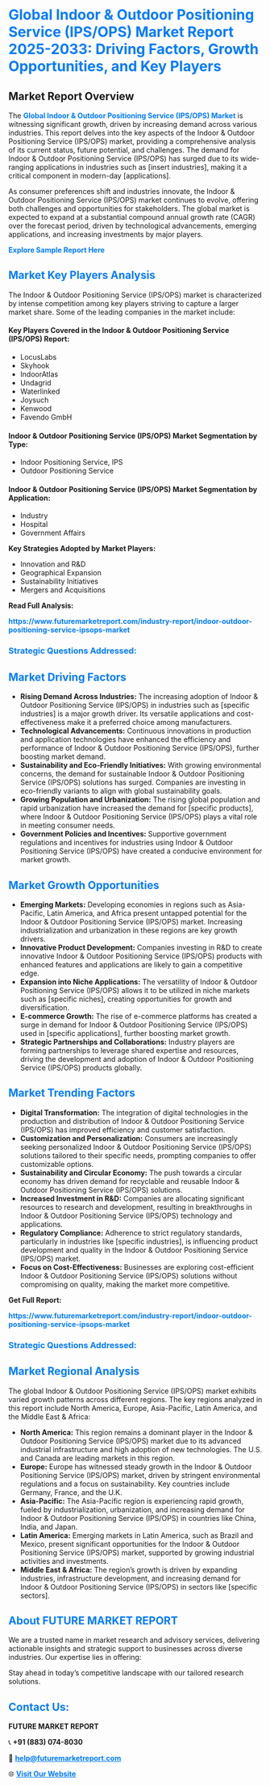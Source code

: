 <h1 style="color: #007BFF;">Global Indoor & Outdoor Positioning Service (IPS/OPS) Market Report 2025-2033: Driving Factors, Growth Opportunities, and Key Players</h1>

<section id="overview">
<h2>Market Report Overview</h2>
<p>The <a href="https://www.futuremarketreport.com/industry-report/indoor-outdoor-positioning-service-ipsops-market" style="color: #007BFF; text-decoration: none;"><strong>Global Indoor & Outdoor Positioning Service (IPS/OPS) Market</strong></a> is witnessing significant growth, driven by increasing demand across various industries. This report delves into the key aspects of the Indoor & Outdoor Positioning Service (IPS/OPS) market, providing a comprehensive analysis of its current status, future potential, and challenges. The demand for Indoor & Outdoor Positioning Service (IPS/OPS) has surged due to its wide-ranging applications in industries such as [insert industries], making it a critical component in modern-day [applications].</p>
<p>As consumer preferences shift and industries innovate, the Indoor & Outdoor Positioning Service (IPS/OPS) market continues to evolve, offering both challenges and opportunities for stakeholders. The global market is expected to expand at a substantial compound annual growth rate (CAGR) over the forecast period, driven by technological advancements, emerging applications, and increasing investments by major players.</p>
</section>

<section id="overview">
<p><a href="https://www.futuremarketreport.com/request-sample/reportId=53370" style="color: #007BFF; text-decoration: none;"><strong>Explore Sample Report Here</strong></a></p>
</section>

<section id="key-players">
<h2 style="color: #007BFF;">Market Key Players Analysis</h2>
<p>The Indoor & Outdoor Positioning Service (IPS/OPS) market is characterized by intense competition among key players striving to capture a larger market share. Some of the leading companies in the market include:</p>
<h4>Key Players Covered in the Indoor & Outdoor Positioning Service (IPS/OPS) Report:</h4>
<ul><li>LocusLabs</li><li>Skyhook</li><li>IndoorAtlas</li><li>Undagrid</li><li>Waterlinked</li><li>Joysuch</li><li>Kenwood</li><li>Favendo GmbH</li></ul>
<h4>Indoor & Outdoor Positioning Service (IPS/OPS) Market Segmentation by Type:</h4>
<ul><li>Indoor Positioning Service, IPS</li><li>Outdoor Positioning Service</li></ul>

<h4>Indoor & Outdoor Positioning Service (IPS/OPS) Market Segmentation by Application:</h4>
<ul><li>Industry</li><li>Hospital</li><li>Government Affairs</li></ul>
<p><strong>Key Strategies Adopted by Market Players:</strong></p>
<ul>
<li>Innovation and R&D</li>
<li>Geographical Expansion</li>
<li>Sustainability Initiatives</li>
<li>Mergers and Acquisitions</li>
</ul>
</section>

<section>
<p><strong>Read Full Analysis: </strong></p><a href="https://www.futuremarketreport.com/industry-report/indoor-outdoor-positioning-service-ipsops-market" style="color: #007BFF; text-decoration: none;"><strong>https://www.futuremarketreport.com/industry-report/indoor-outdoor-positioning-service-ipsops-market</strong></a>
<h3 style="color: #007BFF;">Strategic Questions Addressed:</h3>
</section>

<section id="driving-factors">
<h2 style="color: #007BFF;">Market Driving Factors</h2>
<ul>
<li><strong>Rising Demand Across Industries:</strong> The increasing adoption of Indoor & Outdoor Positioning Service (IPS/OPS) in industries such as [specific industries] is a major growth driver. Its versatile applications and cost-effectiveness make it a preferred choice among manufacturers.</li>
<li><strong>Technological Advancements:</strong> Continuous innovations in production and application technologies have enhanced the efficiency and performance of Indoor & Outdoor Positioning Service (IPS/OPS), further boosting market demand.</li>
<li><strong>Sustainability and Eco-Friendly Initiatives:</strong> With growing environmental concerns, the demand for sustainable Indoor & Outdoor Positioning Service (IPS/OPS) solutions has surged. Companies are investing in eco-friendly variants to align with global sustainability goals.</li>
<li><strong>Growing Population and Urbanization:</strong> The rising global population and rapid urbanization have increased the demand for [specific products], where Indoor & Outdoor Positioning Service (IPS/OPS) plays a vital role in meeting consumer needs.</li>
<li><strong>Government Policies and Incentives:</strong> Supportive government regulations and incentives for industries using Indoor & Outdoor Positioning Service (IPS/OPS) have created a conducive environment for market growth.</li>
</ul>
</section>

<section id="growth-opportunities">
<h2 style="color: #007BFF;">Market Growth Opportunities</h2>
<ul>
<li><strong>Emerging Markets:</strong> Developing economies in regions such as Asia-Pacific, Latin America, and Africa present untapped potential for the Indoor & Outdoor Positioning Service (IPS/OPS) market. Increasing industrialization and urbanization in these regions are key growth drivers.</li>
<li><strong>Innovative Product Development:</strong> Companies investing in R&D to create innovative Indoor & Outdoor Positioning Service (IPS/OPS) products with enhanced features and applications are likely to gain a competitive edge.</li>
<li><strong>Expansion into Niche Applications:</strong> The versatility of Indoor & Outdoor Positioning Service (IPS/OPS) allows it to be utilized in niche markets such as [specific niches], creating opportunities for growth and diversification.</li>
<li><strong>E-commerce Growth:</strong> The rise of e-commerce platforms has created a surge in demand for Indoor & Outdoor Positioning Service (IPS/OPS) used in [specific applications], further boosting market growth.</li>
<li><strong>Strategic Partnerships and Collaborations:</strong> Industry players are forming partnerships to leverage shared expertise and resources, driving the development and adoption of Indoor & Outdoor Positioning Service (IPS/OPS) products globally.</li>
</ul>
</section>

<section id="trending-factors">
<h2 style="color: #007BFF;">Market Trending Factors</h2>
<ul>
<li><strong>Digital Transformation:</strong> The integration of digital technologies in the production and distribution of Indoor & Outdoor Positioning Service (IPS/OPS) has improved efficiency and customer satisfaction.</li>
<li><strong>Customization and Personalization:</strong> Consumers are increasingly seeking personalized Indoor & Outdoor Positioning Service (IPS/OPS) solutions tailored to their specific needs, prompting companies to offer customizable options.</li>
<li><strong>Sustainability and Circular Economy:</strong> The push towards a circular economy has driven demand for recyclable and reusable Indoor & Outdoor Positioning Service (IPS/OPS) solutions.</li>
<li><strong>Increased Investment in R&D:</strong> Companies are allocating significant resources to research and development, resulting in breakthroughs in Indoor & Outdoor Positioning Service (IPS/OPS) technology and applications.</li>
<li><strong>Regulatory Compliance:</strong> Adherence to strict regulatory standards, particularly in industries like [specific industries], is influencing product development and quality in the Indoor & Outdoor Positioning Service (IPS/OPS) market.</li>
<li><strong>Focus on Cost-Effectiveness:</strong> Businesses are exploring cost-efficient Indoor & Outdoor Positioning Service (IPS/OPS) solutions without compromising on quality, making the market more competitive.</li>
</ul>
</section>

<section>
<p><strong>Get Full Report: </strong></p><a href="https://www.futuremarketreport.com/industry-report/indoor-outdoor-positioning-service-ipsops-market" style="color: #007BFF; text-decoration: none;"><strong>https://www.futuremarketreport.com/industry-report/indoor-outdoor-positioning-service-ipsops-market</strong></a>
<h3 style="color: #007BFF;">Strategic Questions Addressed:</h3>
</section>


<section id="regional-analysis">
<h2 style="color: #007BFF;">Market Regional Analysis</h2>
<p>The global Indoor & Outdoor Positioning Service (IPS/OPS) market exhibits varied growth patterns across different regions. The key regions analyzed in this report include North America, Europe, Asia-Pacific, Latin America, and the Middle East & Africa:</p>
<ul>
<li><strong>North America:</strong> This region remains a dominant player in the Indoor & Outdoor Positioning Service (IPS/OPS) market due to its advanced industrial infrastructure and high adoption of new technologies. The U.S. and Canada are leading markets in this region.</li>
<li><strong>Europe:</strong> Europe has witnessed steady growth in the Indoor & Outdoor Positioning Service (IPS/OPS) market, driven by stringent environmental regulations and a focus on sustainability. Key countries include Germany, France, and the U.K.</li>
<li><strong>Asia-Pacific:</strong> The Asia-Pacific region is experiencing rapid growth, fueled by industrialization, urbanization, and increasing demand for Indoor & Outdoor Positioning Service (IPS/OPS) in countries like China, India, and Japan.</li>
<li><strong>Latin America:</strong> Emerging markets in Latin America, such as Brazil and Mexico, present significant opportunities for the Indoor & Outdoor Positioning Service (IPS/OPS) market, supported by growing industrial activities and investments.</li>
<li><strong>Middle East & Africa:</strong> The region’s growth is driven by expanding industries, infrastructure development, and increasing demand for Indoor & Outdoor Positioning Service (IPS/OPS) in sectors like [specific sectors].</li>
</ul>
</section>

<footer>
<h2 style="color: #007BFF;">About FUTURE MARKET REPORT</h2>
<p>We are a trusted name in market research and advisory services, delivering actionable insights and strategic support to businesses across diverse industries. Our expertise lies in offering:</p>

<p>Stay ahead in today’s competitive landscape with our tailored research solutions.</p>

<h2 style="color: #007BFF;">Contact Us:</h2>
<p><strong>FUTURE MARKET REPORT</strong></p>
<p>📞 <strong>+91 (883) 074-8030</strong></p>
<p>📧 <strong><a href="mailto:help@futuremarketreport.com" style="color: #007BFF;">help@futuremarketreport.com</a></strong></p>
<p>🌐 <strong><a href="https://www.futuremarketreport.com/" style="color: #007BFF;">Visit Our Website</a></strong></p>
</footer>